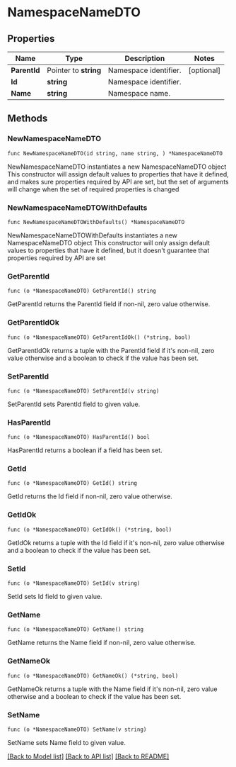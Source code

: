 # NamespaceNameDTO

## Properties

Name | Type | Description | Notes
------------ | ------------- | ------------- | -------------
**ParentId** | Pointer to **string** | Namespace identifier. | [optional] 
**Id** | **string** | Namespace identifier. | 
**Name** | **string** | Namespace name. | 

## Methods

### NewNamespaceNameDTO

`func NewNamespaceNameDTO(id string, name string, ) *NamespaceNameDTO`

NewNamespaceNameDTO instantiates a new NamespaceNameDTO object
This constructor will assign default values to properties that have it defined,
and makes sure properties required by API are set, but the set of arguments
will change when the set of required properties is changed

### NewNamespaceNameDTOWithDefaults

`func NewNamespaceNameDTOWithDefaults() *NamespaceNameDTO`

NewNamespaceNameDTOWithDefaults instantiates a new NamespaceNameDTO object
This constructor will only assign default values to properties that have it defined,
but it doesn't guarantee that properties required by API are set

### GetParentId

`func (o *NamespaceNameDTO) GetParentId() string`

GetParentId returns the ParentId field if non-nil, zero value otherwise.

### GetParentIdOk

`func (o *NamespaceNameDTO) GetParentIdOk() (*string, bool)`

GetParentIdOk returns a tuple with the ParentId field if it's non-nil, zero value otherwise
and a boolean to check if the value has been set.

### SetParentId

`func (o *NamespaceNameDTO) SetParentId(v string)`

SetParentId sets ParentId field to given value.

### HasParentId

`func (o *NamespaceNameDTO) HasParentId() bool`

HasParentId returns a boolean if a field has been set.

### GetId

`func (o *NamespaceNameDTO) GetId() string`

GetId returns the Id field if non-nil, zero value otherwise.

### GetIdOk

`func (o *NamespaceNameDTO) GetIdOk() (*string, bool)`

GetIdOk returns a tuple with the Id field if it's non-nil, zero value otherwise
and a boolean to check if the value has been set.

### SetId

`func (o *NamespaceNameDTO) SetId(v string)`

SetId sets Id field to given value.


### GetName

`func (o *NamespaceNameDTO) GetName() string`

GetName returns the Name field if non-nil, zero value otherwise.

### GetNameOk

`func (o *NamespaceNameDTO) GetNameOk() (*string, bool)`

GetNameOk returns a tuple with the Name field if it's non-nil, zero value otherwise
and a boolean to check if the value has been set.

### SetName

`func (o *NamespaceNameDTO) SetName(v string)`

SetName sets Name field to given value.



[[Back to Model list]](../README.md#documentation-for-models) [[Back to API list]](../README.md#documentation-for-api-endpoints) [[Back to README]](../README.md)


